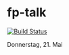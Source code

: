 # fp-talk
[![Build Status](https://travis-ci.org/fthomas/fp-talk.svg)](https://travis-ci.org/fthomas/fp-talk)

Donnerstag, 21. Mai
